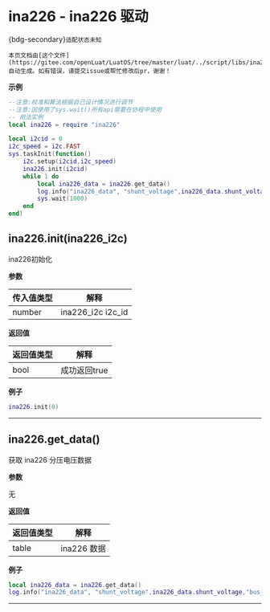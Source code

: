 # ina226 - ina226 驱动

{bdg-secondary}`适配状态未知`

```{note}
本页文档由[这个文件](https://gitee.com/openLuat/LuatOS/tree/master/luat/../script/libs/ina226.lua)自动生成。如有错误，请提交issue或帮忙修改后pr，谢谢！
```


**示例**

```lua
--注意:校准和算法根据自己设计情况进行调节
--注意:因使用了sys.wait()所有api需要在协程中使用
-- 用法实例
local ina226 = require "ina226"

local i2cid = 0
i2c_speed = i2c.FAST
sys.taskInit(function()
    i2c.setup(i2cid,i2c_speed)
    ina226.init(i2cid)
    while 1 do
        local ina226_data = ina226.get_data()
        log.info("ina226_data", "shunt_voltage",ina226_data.shunt_voltage,"bus_voltage",ina226_data.bus_voltage,"power",ina226_data.power,"current",ina226_data.current)
        sys.wait(1000)
    end
end)

```

## ina226.init(ina226_i2c)



ina226初始化

**参数**

|传入值类型|解释|
|-|-|
|number|ina226_i2c i2c_id|

**返回值**

|返回值类型|解释|
|-|-|
|bool|成功返回true|

**例子**

```lua
ina226.init(0)

```

---

## ina226.get_data()



获取 ina226 分压电压数据

**参数**

无

**返回值**

|返回值类型|解释|
|-|-|
|table|ina226 数据|

**例子**

```lua
local ina226_data = ina226.get_data()
log.info("ina226_data", "shunt_voltage",ina226_data.shunt_voltage,"bus_voltage",ina226_data.bus_voltage,"power",ina226_data.power,"current",ina226_data.current)

```

---

